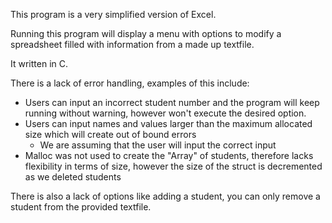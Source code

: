 This program is a very simplified version of Excel. 

Running this program will display a menu with options to modify a spreadsheet filled with information from a made up textfile.

It written in C.

There is a lack of error handling, examples of this include:

- Users can input an incorrect student number and the program will keep running without warning, however won't execute the desired option.
- Users can input names and values larger than the maximum allocated size which will create out of bound errors
  - We are assuming that the user will input the correct input
- Malloc was not used to create the "Array" of students, therefore lacks flexibility in terms of size, however the size of the struct is decremented as we deleted students

There is also a lack of options like adding a student, you can only remove a student from the provided textfile.
